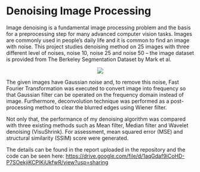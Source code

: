 # Denoising Image Processing

Image denoising is a fundamental image processing problem and the basis for a preprocessing step for many advanced computer vision tasks. Images are commonly used in people’s daily life and it is common to find an image with noise. This project studies denoising method on 25 images with three different level of noises, noise 10, noise 25 and noise 50 – the image dataset is provided from The Berkeley Segmentation Dataset by Mark et al. 

<p align="center">
  <img src="https://user-images.githubusercontent.com/82886152/219176285-447cb2b4-090c-43d8-885e-74577a34c93d.png">
</p>

The given images have Gaussian noise and, to remove this noise, Fast Fourier Transformation was executed to convert image into frequency so that Gaussian filter can be operated on the frequency domain instead of image. Furthermore, deconvolution technique was performed as a post-processing method to clear the blurred edges using Wiener filter.

Not only that, the performance of my denoising algorithm was compared with three existing methods such as Mean filter, Median filter and Wavelet denoising (VisuShrink). For assessment, mean squared error (MSE) and structural similarity (SSIM) score were generated.

The details can be found in the report uploaded in the repository and the code can be seen here: https://drive.google.com/file/d/1aqGdaf9iCoHD-P7SOekjiKCPlKiUkfwR/view?usp=sharing
